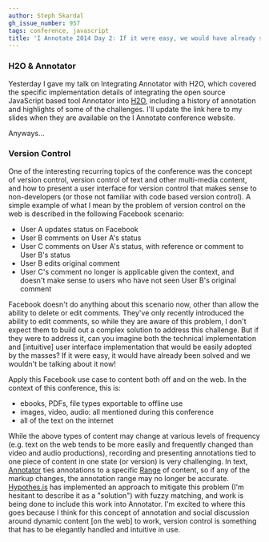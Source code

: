 ```yaml
---
author: Steph Skardal
gh_issue_number: 957
tags: conference, javascript
title: 'I Annotate 2014 Day 2: If it were easy, we would have already solved it'
---
```


### H2O &amp; Annotator

Yesterday I gave my talk on Integrating Annotator with H2O, which covered the specific implementation details of integrating the open source JavaScript based tool Annotator into [H2O](https://cyber.law.harvard.edu/research/h2o), including a history of annotation and highlights of some of the challenges. I'll update the link here to my slides when they are available on the I Annotate conference website.

Anyways...

### Version Control

One of the interesting recurring topics of the conference was the concept of version control, version control of text and other multi-media content, and how to present a user interface for version control that makes sense to non-developers (or those not familiar with code based version control). A simple example of what I mean by the problem of version control on the web is described in the following Facebook scenario:

- User A updates status on Facebook
- User B comments on User A's status
- User C comments on User A's status, with reference or comment to User B's status
- User B edits original comment
- User C's comment no longer is applicable given the context, and doesn't make sense to users who have not seen User B's original comment

Facebook doesn't do anything about this scenario now, other than allow the ability to delete or edit comments. They've only recently introduced the ability to edit comments, so while they are aware of this problem, I don't expect them to build out a complex solution to address this challenge. But if they were to address it, can you imagine both the technical implementation and [intuitive] user interface implementation that would be easily adopted by the masses? If it were easy, it would have already been solved and we wouldn't be talking about it now!

Apply this Facebook use case to content both off and on the web. In the context of this conference, this is:

- ebooks, PDFs, file types exportable to offline use
- images, video, audio: all mentioned during this conference
- all of the text on the internet

While the above types of content may change at various levels of frequency (e.g. text on the web tends to be more easily and frequently changed than video and audio productions), recording and presenting annotations tied to one piece of content in one state (or version) is very challenging. In text, [Annotator](http://annotatorjs.org/) ties annotations to a specific [Range](http://www.w3.org/TR/2000/REC-DOM-Level-2-Traversal-Range-20001113/ranges.html) of content, so if any of the markup changes, the annotation range may no longer be accurate. [Hypothes.is](http://hypothes.is/) has implemented an approach to mitigate this problem (I'm hesitant to describe it as a "solution") with fuzzy matching, and work is being done to include this work into Annotator. I'm excited to where this goes because I think for this concept of annotation and social discussion around dynamic content [on the web] to work, version control is something that has to be elegantly handled and intuitive in use.
